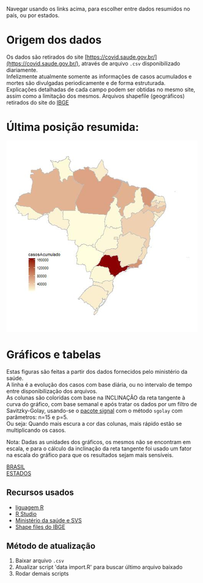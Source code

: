 Navegar usando os links acima, para escolher entre dados resumidos no país, ou por estados.

# Origem dos dados
Os dados são retirados do site [https://covid.saude.gov.br/](https://covid.saude.gov.br/), através de arquivo `.csv` disponibilizado diariamente.  
Infelizmente atualmente somente as informações de casos acumulados e mortes são divulgadas periodicamente e de forma estruturada.  
Explicações detalhadas de cada campo podem ser obtidas no mesmo site, assim como a limitação dos mesmos.
Arquivos shapefile (geográficos) retirados do site do [IBGE](ftp://geoftp.ibge.gov.br/organizacao_do_territorio/malhas_territoriais/malhas_municipais/municipio_2017/Brasil/BR/)

# Última posição resumida:
![](https://raw.githubusercontent.com/duducosta/Covid19-Brazil/master/TC/0Brasil-TC_mapa.jpeg)

# Gráficos e tabelas
Estas figuras são feitas a partir dos dados fornecidos pelo ministério da saúde.  
A linha é a evolução dos casos com base diária, ou no intervalo de tempo entre disponibilização dos arquivos.  
As colunas são coloridas com base na INCLINAÇÃO da reta tangente à curva do gráfico, com base semanal e após tratar os dados por um filtro de Savitzky-Golay, usando-se o [pacote signal](https://cran.r-project.org/web/packages/signal/signal.pdf) com o método `sgolay` com parâmetros: n=15 e p=5.  
Ou seja: Quando mais escura a cor das colunas, mais rápido estão se multiplicando os casos.  

Nota: Dadas as unidades dos gráficos, os mesmos não se encontram em escala, e para o cálculo da inclinação da reta tangente foi usado um fator na escala do gráfico para que os resultados sejam mais sensíveis.

[BRASIL](https://duducosta.github.io/Covid19-Brazil/pages/brasil/)  
[ESTADOS](https://duducosta.github.io/Covid19-Brazil/pages/estados/)



## Recursos usados
* [liguagem R](https://cran.r-project.org/)
* [R Studio](https://www.rstudio.com/)
* [Ministério da saúde e SVS](https://covid.saude.gov.br/)
* [Shape files do IBGE](ftp://geoftp.ibge.gov.br/organizacao_do_territorio/malhas_territoriais/malhas_municipais/municipio_2017/Brasil/BR/)

## Método de atualização
1. Baixar arquivo `.csv`
2. Atualizar script 'data import.R' para buscar último arquivo baixado
3. Rodar demais scripts
